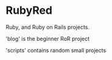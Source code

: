 # RubyRed
 Ruby, and Ruby on Rails projects.


'blog' is the beginner RoR project

'scripts' contains random small projects
